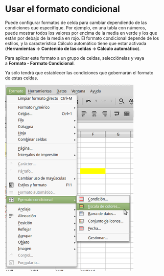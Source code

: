 
# Usar el formato condicional

Puede configurar formatos de celda para cambiar dependiendo de las condiciones que especifique. Por ejemplo, en una tabla con números, puede mostrar todos los valores por encima de la media en verde y los que están por debajo de la media en rojo. El formato condicional depende de los estilos, y la característica Cálculo automático tiene que estar activada (**Herramientas **→** Contenido de las celdas **→** Cálculo automático**).

Para aplicar este formato a un grupo de celdas, selecciónelas y vaya a **Formato - Formato Condicional**.

Ya sólo tendrá que establecer las condiciones que gobernarán el formato de estas celdas.

![](img/Seleccion_313.png)
